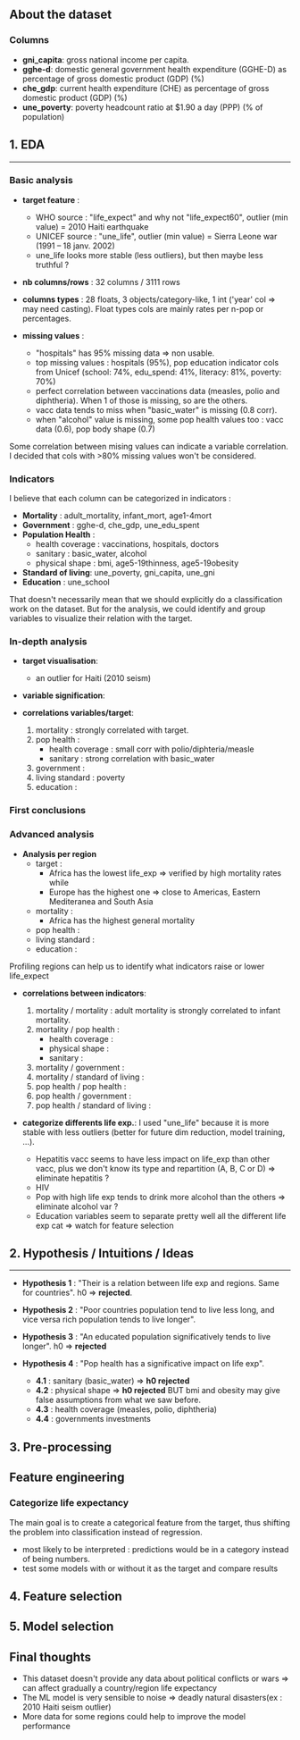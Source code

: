 ## About the dataset

### Columns

- **gni_capita**: gross national income per capita.
- **gghe-d**: domestic general government health expenditure (GGHE-D) as percentage of gross domestic product (GDP) (%)
- **che_gdp**: current health expenditure (CHE) as percentage of gross domestic product (GDP) (%)
- **une_poverty**: poverty headcount ratio at $1.90 a day (PPP) (% of population)

## 1. EDA

---

### Basic analysis

- **target feature** :

  - WHO source : "life_expect" and why not "life_expect60", outlier (min value) = 2010 Haiti earthquake
  - UNICEF source : "une_life", outlier (min value) = Sierra Leone war (1991 – 18 janv. 2002)
  - une_life looks more stable (less outliers), but then maybe less truthful ?

- **nb columns/rows** : 32 columns / 3111 rows

- **columns types** : 28 floats, 3 objects/category-like, 1 int ('year' col => may need casting).
  Float types cols are mainly rates per n-pop or percentages.

- **missing values** :
  - "hospitals" has 95% missing data => non usable.
  - top missing values : hospitals (95%), pop education indicator cols from Unicef (school: 74%, edu_spend: 41%, literacy: 81%, poverty: 70%)
  - perfect correlation between vaccinations data (measles, polio and diphtheria). When 1 of those is missing, so are the others.
  - vacc data tends to miss when "basic_water" is missing (0.8 corr).
  - when "alcohol" value is missing, some pop health values too : vacc data (0.6), pop body shape (0.7)

Some correlation between mising values can indicate a variable correlation.  
I decided that cols with >80% missing values won't be considered.

### Indicators

I believe that each column can be categorized in indicators :

- **Mortality** : adult_mortality, infant_mort, age1-4mort
- **Government** : gghe-d, che_gdp, une_edu_spent
- **Population Health** :
  - health coverage : vaccinations, hospitals, doctors
  - sanitary : basic_water, alcohol
  - physical shape : bmi, age5-19thinness, age5-19obesity
- **Standard of living**: une_poverty, gni_capita, une_gni
- **Education** : une_school

That doesn't necessarily mean that we should explicitly do a classification work on the dataset.
But for the analysis, we could identify and group variables to visualize their relation with the target.

### In-depth analysis

- **target visualisation**:
  - an outlier for Haiti (2010 seism)
- **variable signification**:
- **correlations variables/target**:

  1. mortality : strongly correlated with target.
  2. pop health :
     - health coverage : small corr with polio/diphteria/measle
     - sanitary : strong correlation with basic_water
  3. government :
  4. living standard : poverty
  5. education :

### First conclusions

### Advanced analysis

- **Analysis per region**
  - target :
    - Africa has the lowest life_exp => verified by high mortality rates while
    - Europe has the highest one => close to Americas, Eastern Mediteranea and South Asia
  - mortality :
    - Africa has the highest general mortality
  - pop health :
  - living standard :
  - education :

Profiling regions can help us to identify what indicators raise or lower life_expect

- **correlations between indicators**:

  1. mortality / mortality : adult mortality is strongly correlated to infant mortality.
  2. mortality / pop health :
     - health coverage :
     - physical shape :
     - sanitary :
  3. mortality / government :
  4. mortality / standard of living :
  5. pop health / pop health :
  6. pop health / government :
  7. pop health / standard of living :

- **categorize differents life exp.**:
  I used "une_life" because it is more stable with less outliers (better for future dim reduction, model training, ...).
  - Hepatitis vacc seems to have less impact on life_exp than other vacc, plus we don't know its type and repartition (A, B, C or D) => eliminate hepatitis ?
  - HIV
  - Pop with high life exp tends to drink more alcohol than the others => eliminate alcohol var ?
  - Education variables seem to separate pretty well all the different life exp cat => watch for feature selection

## 2. Hypothesis / Intuitions / Ideas

---

- **Hypothesis 1** : "Their is a relation between life exp and regions. Same for countries". h0 => **rejected**.
- **Hypothesis 2** : "Poor countries population tend to live less long, and vice versa rich population tends to live longer".
- **Hypothesis 3** : "An educated population significatively tends to live longer". h0 => **rejected**

- **Hypothesis 4** : "Pop health has a significative impact on life exp".
  - **4.1** : sanitary (basic_water) => **h0 rejected**
  - **4.2** : physical shape => **h0 rejected** BUT bmi and obesity may give false assumptions from what we saw before.
  - **4.3** : health coverage (measles, polio, diphtheria)
  - **4.4** : governments investments

## 3. Pre-processing

## Feature engineering

### Categorize life expectancy

The main goal is to create a categorical feature from the target, thus shifting the problem into classification instead of regression.

- most likely to be interpreted : predictions would be in a category instead of being numbers.
- test some models with or without it as the target and compare results

## 4. Feature selection

## 5. Model selection

## Final thoughts

- This dataset doesn't provide any data about political conflicts or wars => can affect gradually a country/region life expectancy
- The ML model is very sensible to noise => deadly natural disasters(ex : 2010 Haiti seism outlier)
- More data for some regions could help to improve the model performance

